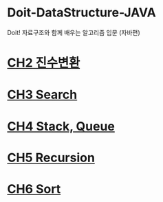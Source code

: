 # Doit-DataStructure-JAVA
Doit! 자료구조와 함께 배우는 알고리즘 입문 (자바편)

# [CH2 진수변환](./src/ch2/CardConvRev.java)

# [CH3 Search](./src/ch3)

# [CH4 Stack, Queue](./src/ch4)

# [CH5 Recursion](./src/ch5)

# [CH6 Sort](./src/ch6)
